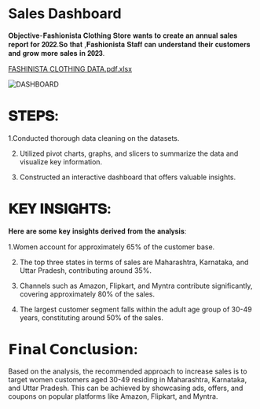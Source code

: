 # Sales Dashboard


𝐎𝐛𝐣𝐞𝐜𝐭𝐢𝐯𝐞-𝐅𝐚𝐬𝐡𝐢𝐨𝐧𝐢𝐬𝐭𝐚 𝐂𝐥𝐨𝐭𝐡𝐢𝐧𝐠 𝐒𝐭𝐨𝐫𝐞 𝐰𝐚𝐧𝐭𝐬 𝐭𝐨 𝐜𝐫𝐞𝐚𝐭𝐞 𝐚𝐧 𝐚𝐧𝐧𝐮𝐚𝐥 𝐬𝐚𝐥𝐞𝐬 𝐫𝐞𝐩𝐨𝐫𝐭 𝐟𝐨𝐫 𝟐𝟎𝟐𝟐.𝐒𝐨 𝐭𝐡𝐚𝐭 ,𝐅𝐚𝐬𝐡𝐢𝐨𝐧𝐢𝐬𝐭𝐚 𝐒𝐭𝐚𝐟𝐟 𝐜𝐚𝐧 𝐮𝐧𝐝𝐞𝐫𝐬𝐭𝐚𝐧𝐝 𝐭𝐡𝐞𝐢𝐫 𝐜𝐮𝐬𝐭𝐨𝐦𝐞𝐫𝐬 𝐚𝐧𝐝 𝐠𝐫𝐨𝐰 𝐦𝐨𝐫𝐞 𝐬𝐚𝐥𝐞𝐬 𝐢𝐧 𝟐𝟎𝟐𝟑.




[FASHINISTA CLOTHING DATA.pdf.xlsx](https://github.com/vaidehip30/FASHIONISTA-EXCEL/files/11983318/FASHINISTA.CLOTHING.DATA.pdf.xlsx)




![DASHBOARD](https://github.com/vaidehip30/FASHIONISTA-EXCEL/assets/134762504/a4ce93b6-1484-40fa-bc08-0592a90f3847)


# 𝐒𝐓𝐄𝐏𝐒:

1.Conducted thorough data cleaning on the datasets. 

2. Utilized pivot charts, graphs, and slicers to summarize the data and visualize key information.
  
3. Constructed an interactive dashboard that offers valuable insights.

# 𝐊𝐄𝐘 𝐈𝐍𝐒𝐈𝐆𝐇𝐓𝐒:

𝐇𝐞𝐫𝐞 𝐚𝐫𝐞 𝐬𝐨𝐦𝐞 𝐤𝐞𝐲 𝐢𝐧𝐬𝐢𝐠𝐡𝐭𝐬 𝐝𝐞𝐫𝐢𝐯𝐞𝐝 𝐟𝐫𝐨𝐦 𝐭𝐡𝐞 𝐚𝐧𝐚𝐥𝐲𝐬𝐢𝐬:

1.Women account for approximately 65% of the customer base. 

2. The top three states in terms of sales are Maharashtra, Karnataka, and Uttar Pradesh, contributing around 35%.
 
3. Channels such as Amazon, Flipkart, and Myntra contribute significantly, covering approximately 80% of the sales.
 
4. The largest customer segment falls within the adult age group of 30-49 years, constituting around 50% of the sales.

# 𝗙𝗶𝗻𝗮𝗹 𝗖𝗼𝗻𝗰𝗹𝘂𝘀𝗶𝗼𝗻:

Based on the analysis, the recommended approach to increase sales is to target women customers aged 30-49 residing in Maharashtra, Karnataka, and Uttar Pradesh. This can be achieved by showcasing ads, offers, and coupons on popular platforms like Amazon, Flipkart, and Myntra.
